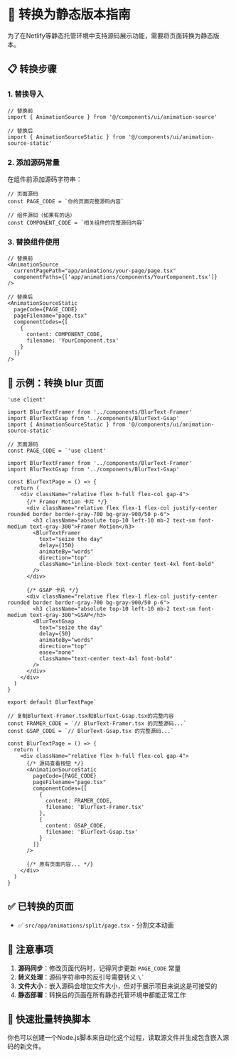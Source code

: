 # 🔧 转换为静态版本指南

为了在Netlify等静态托管环境中支持源码展示功能，需要将页面转换为静态版本。

## 📋 转换步骤

### 1. 替换导入

```tsx
// 替换前
import { AnimationSource } from '@/components/ui/animation-source'

// 替换后
import { AnimationSourceStatic } from '@/components/ui/animation-source-static'
```

### 2. 添加源码常量

在组件前添加源码字符串：

```tsx
// 页面源码
const PAGE_CODE = `你的页面完整源码内容`

// 组件源码（如果有的话）
const COMPONENT_CODE = `相关组件的完整源码内容`
```

### 3. 替换组件使用

```tsx
// 替换前
<AnimationSource
  currentPagePath="app/animations/your-page/page.tsx"
  componentPaths={['app/animations/components/YourComponent.tsx']}
/>

// 替换后
<AnimationSourceStatic
  pageCode={PAGE_CODE}
  pageFilename="page.tsx"
  componentCodes={[
    {
      content: COMPONENT_CODE,
      filename: 'YourComponent.tsx'
    }
  ]}
/>
```

## 🎯 示例：转换 blur 页面

```tsx
'use client'

import BlurTextFramer from '../components/BlurText-Framer'
import BlurTextGsap from '../components/BlurText-Gsap'
import { AnimationSourceStatic } from '@/components/ui/animation-source-static'

// 页面源码
const PAGE_CODE = `'use client'

import BlurTextFramer from '../components/BlurText-Framer'
import BlurTextGsap from '../components/BlurText-Gsap'

const BlurTextPage = () => {
  return (
    <div className="relative flex h-full flex-col gap-4">
      {/* Framer Motion 卡片 */}
      <div className="relative flex flex-1 flex-col justify-center rounded border border-gray-700 bg-gray-900/50 p-6">
        <h3 className="absolute top-10 left-10 mb-2 text-sm font-medium text-gray-300">Framer Motion</h3>
        <BlurTextFramer
          text="seize the day"
          delay={150}
          animateBy="words"
          direction="top"
          className="inline-block text-center text-4xl font-bold"
        />
      </div>

      {/* GSAP 卡片 */}
      <div className="relative flex flex-1 flex-col justify-center rounded border border-gray-700 bg-gray-900/50 p-6">
        <h3 className="absolute top-10 left-10 mb-2 text-sm font-medium text-gray-300">GSAP</h3>
        <BlurTextGsap
          text="seize the day"
          delay={50}
          animateBy="words"
          direction="top"
          ease="none"
          className="text-center text-4xl font-bold"
        />
      </div>
    </div>
  )
}

export default BlurTextPage`

// 复制BlurText-Framer.tsx和BlurText-Gsap.tsx的完整内容
const FRAMER_CODE = `// BlurText-Framer.tsx 的完整源码...`
const GSAP_CODE = `// BlurText-Gsap.tsx 的完整源码...`

const BlurTextPage = () => {
  return (
    <div className="relative flex h-full flex-col gap-4">
      {/* 源码查看按钮 */}
      <AnimationSourceStatic
        pageCode={PAGE_CODE}
        pageFilename="page.tsx"
        componentCodes={[
          {
            content: FRAMER_CODE,
            filename: 'BlurText-Framer.tsx'
          },
          {
            content: GSAP_CODE,
            filename: 'BlurText-Gsap.tsx'
          }
        ]}
      />

      {/* 原有页面内容... */}
    </div>
  )
}
```

## ✅ 已转换的页面

- ✅ `src/app/animations/split/page.tsx` - 分割文本动画

## 📝 注意事项

1. **源码同步**：修改页面代码时，记得同步更新 `PAGE_CODE` 常量
2. **转义处理**：源码字符串中的反引号需要转义 `` \` ``
3. **文件大小**：嵌入源码会增加文件大小，但对于展示项目来说这是可接受的
4. **静态部署**：转换后的页面在所有静态托管环境中都能正常工作

## 🚀 快速批量转换脚本

你也可以创建一个Node.js脚本来自动化这个过程，读取源文件并生成包含嵌入源码的新文件。
